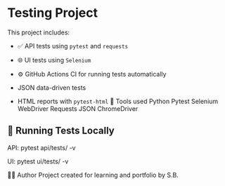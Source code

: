 # Testing Project

This project includes:

- ✅ API tests using `pytest` and `requests`
- 🌐 UI tests using `Selenium`
- ⚙️ GitHub Actions CI for running tests automatically

- JSON data-driven tests
- HTML reports with `pytest-html`
🔧 Tools used
Python
Pytest
Selenium WebDriver
Requests
JSON
ChromeDriver

## 🚀 Running Tests Locally

API:
pytest api/tests/ -v

UI:
pytest ui/tests/ -v


👩‍💻 Author
Project created for learning and portfolio by S.B.